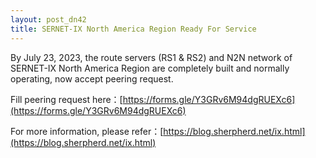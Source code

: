 ```yaml
---
layout: post_dn42
title: SERNET-IX North America Region Ready For Service
---
```


By July 23, 2023, the route servers (RS1 & RS2) and N2N network of SERNET-IX North America Region are completely built and normally operating, now accept peering request.

Fill peering request here：[https://forms.gle/Y3GRv6M94dgRUEXc6](https://forms.gle/Y3GRv6M94dgRUEXc6)

For more information, please refer：[https://blog.sherpherd.net/ix.html](https://blog.sherpherd.net/ix.html)